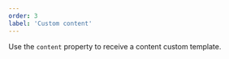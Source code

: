 ```yaml
---
order: 3
label: 'Custom content'
---
```


Use the `content` property to receive a content custom template.
